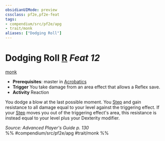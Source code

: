 ```yaml
---
obsidianUIMode: preview
cssclass: pf2e,pf2e-feat
tags:
- compendium/src/pf2e/apg
- trait/monk
aliases: ["Dodging Roll"]
---
```

# Dodging Roll  [R](/rules/core-rulebook/chapter-9-playing-the-game.md#Actions "Reaction") *Feat 12*  
[monk](/rules/traits/monk.md)  

- **Prerequisites**: master in [Acrobatics](/compendium/skills.md#Acrobatics)
- **Trigger** You take damage from an area effect that allows a Reflex save.
- **Activity** Reaction

You dodge a blow at the last possible moment. You [Step](/rules/actions/step.md) and gain resistance to all damage equal to your level against the triggering effect. If your [Step](/rules/actions/step.md) moves you out of the triggering effect's area, this resistance is instead equal to your level plus your Dexterity modifier.

*Source: Advanced Player's Guide p. 130*  
%% #compendium/src/pf2e/apg #trait/monk %%
